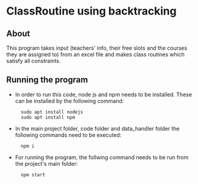 # ClassRoutine using backtracking

## About

This program takes input (teachers' info, their free slots and the courses they are assigned to) from an excel file and makes class routines which satisfy all constraints.

## Running the program

- In order to run this code, node js and npm needs to be installed. These can be installed by the following command:

		sudo apt install nodejs
		sudo apt install npm

- In the main project folder, code folder and data_handler folder the following commands need to be executed:

		npm i

- For running the program, the follwing command needs to be run from the project's main folder:

		npm start
